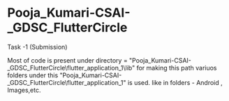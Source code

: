 # Pooja_Kumari-CSAI-_GDSC_FlutterCircle

Task -1 (Submission)

Most of code is present under directory = "Pooja_Kumari-CSAI-_GDSC_FlutterCircle\flutter_application_1\lib"  for making this path variuos folders under this "Pooja_Kumari-CSAI-_GDSC_FlutterCircle\flutter_application_1" is used. like in folders - Android , Images,etc.
